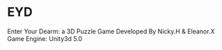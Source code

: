 # EYD
Enter Your Dearm: a 3D Puzzle Game Developed By Nicky.H &amp; Eleanor.X
Game Engine: Unity3d 5.0
